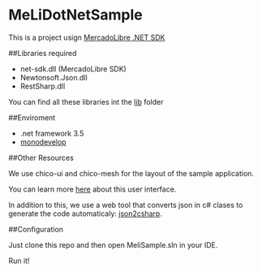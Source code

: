 MeLiDotNetSample
================

This is a project usign [MercadoLibre .NET SDK](http://developers.mercadolibre.com/net-sdk/)


##Libraries required

* net-sdk.dll (MercadoLibre SDK)
* Newtonsoft.Json.dll
* RestSharp.dll

You can find all these libraries int the [lib](/aleml86/MeLiDotNetSample/tree/master/MeliSample/lib) folder

##Enviroment

* .net framework 3.5
* [monodevelop](http://monodevelop.com/)

##Other Resources

We use chico-ui and chico-mesh for the layout of the sample application. 

You can learn more [here](http://chico-ui.com.ar/) about this user interface. 

In addition to this, we use a web tool that converts json in c# clases to generate the code automaticaly: [json2csharp](http://json2csharp.com/).

##Configuration

Just clone this repo and then open MeliSample.sln in your IDE.

Run it! 
